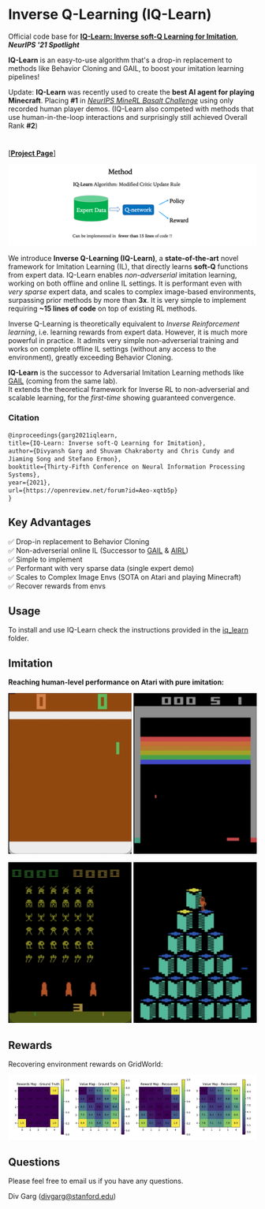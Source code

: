 # Inverse Q-Learning (IQ-Learn)
Official code base for **[IQ-Learn: Inverse soft-Q Learning for Imitation](https://arxiv.org/abs/2106.12142)**, ***NeurIPS '21 Spotlight*** 

**IQ-Learn** is an easy-to-use algorithm that's a drop-in replacement to methods like Behavior Cloning and GAIL, to boost your imitation learning pipelines! 

Update: **IQ-Learn** was recently used to create the **best AI agent for playing Minecraft**. Placing **#1** in [*NeurIPS MineRL Basalt Challenge*](https://minerl.io/basalt/) using only recorded human player demos. (IQ-Learn also competed with methods that use human-in-the-loop interactions and surprisingly still achieved Overall Rank **#2**)

#

[**[Project Page](https://div99.github.io/IQ-Learn)**]

<a href="https://div99.github.io/IQ-Learn">
<img src="videos/method.png">
</a>

We introduce **Inverse Q-Learning (IQ-Learn)**, a **state-of-the-art** novel framework for Imitation Learning (IL), that directly learns **soft-Q** functions from expert data. IQ-Learn enables *non-adverserial* imitation learning, working on both offline and online IL settings. It is performant even with *very sparse* expert data, and scales to complex image-based environments, surpassing prior methods by more than **3x**. It is very simple to implement requiring **~15 lines of code** on top of existing RL methods.

Inverse Q-Learning is theoretically equivalent to *Inverse Reinforcement learning*, i.e. learning rewards from expert data. However, it is much more powerful in practice. It admits very simple non-adverserial training and works on complete offline IL settings (without any access to the environment), greatly exceeding Behavior Cloning.

**IQ-Learn** is the successor to Adversarial Imitation Learning methods like [GAIL](https://arxiv.org/abs/1606.03476) (coming from the same lab).\
It extends the theoretical framework for Inverse RL to non-adverserial and scalable learning, for the *first-time* showing guaranteed convergence.



### Citation
```
@inproceedings{garg2021iqlearn,
title={IQ-Learn: Inverse soft-Q Learning for Imitation},
author={Divyansh Garg and Shuvam Chakraborty and Chris Cundy and Jiaming Song and Stefano Ermon},
booktitle={Thirty-Fifth Conference on Neural Information Processing Systems},
year={2021},
url={https://openreview.net/forum?id=Aeo-xqtb5p}
}
```

<!-- ## Introduction

In many sequential decision-making problems (e.g., robotics control, game playing, sequential prediction), human or expert data is available containing useful information about the task. However, imitation learning (IL) from a small amount of expert data can be challenging in high-dimensional environments with complex dynamics. Behavioral cloning is a simple method that is widely used due to its simplicity of implementation and stable convergence but doesn't utilize any information involving the environment's dynamics. Many existing methods that exploit dynamics information are difficult to train in practice due to an adversarial optimization process over reward and policy approximators or biased, high variance gradient estimators. 

We introduce a method for dynamics-aware IL which avoids adversarial training by *learning a single Q-function*, implicitly representing both reward and policy. On standard benchmarks, the implicitly learned rewards show a high positive correlation with the ground-truth rewards, illustrating our method can also be used for inverse reinforcement learning (IRL). Our method, **Inverse soft-Q learning (IQ-Learn)** obtains **state-of-the-art results in offline and online imitation learning** settings, significantly outperforming existing methods both in the number of required environment interactions and scalability in high-dimensional spaces, often by more than **3x**. -->

## Key Advantages

✅  Drop-in replacement to Behavior Cloning \
✅  Non-adverserial online IL (Successor to [GAIL](https://arxiv.org/abs/1606.03476) & [AIRL](https://arxiv.org/abs/1710.11248)) \
✅  Simple to implement  \
✅  Performant with very sparse data (single expert demo) \
✅  Scales to Complex  Image Envs (SOTA on Atari and playing Minecraft) \
✅  Recover rewards from envs

## Usage

To install and use IQ-Learn check the instructions provided in the [iq_learn](iq_learn) folder.

## Imitation 
**Reaching human-level performance on Atari with pure imitation:**

<p float="left">
<img src="videos/pong.gif" width="250">
<img src="videos/breakout.gif" width="250">
</p>
<p float="left">
<img src="videos/space.gif" width="250">
<img src="videos/qbert.gif" width="250">
</p>

## Rewards
Recovering environment rewards on GridWorld:

![Grid](videos/grid.jpg)



## Questions
Please feel free to email us if you have any questions. 

Div Garg ([divgarg@stanford.edu](mailto:divgarg@stanford.edu?subject=[GitHub]%IQ-Learn))
